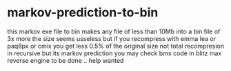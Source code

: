 # markov-prediction-to-bin
this markov exe file to bin
makes any file of less than 10Mb into
a bin file of 3x more the size
seems usseless but if you recompress with emma lea or paq8px or cmix
you get less 0.5% of the original size
not total recompresion in recursive but its markov prediction
you may check bmx code in  blitz max
reverse engine to be done .. help wanted

